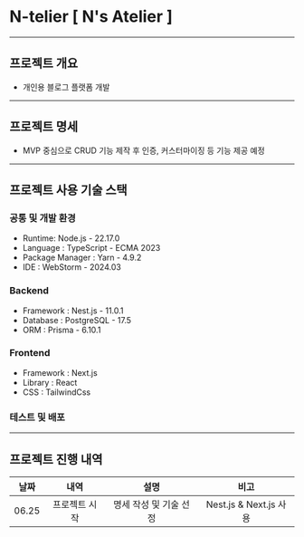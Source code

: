 # N-telier [ N's Atelier ]

---

## 프로젝트 개요
- 개인용 블로그 플랫폼 개발
---

## 프로젝트 명세
- MVP 중심으로 CRUD 기능 제작 후 인증, 커스터마이징 등 기능 제공 예정

---

## 프로젝트 사용 기술 스택
### 공통 및 개발 환경
- Runtime: Node.js - 22.17.0
- Language : TypeScript - ECMA 2023
- Package Manager : Yarn - 4.9.2
- IDE : WebStorm - 2024.03

### Backend
- Framework : Nest.js - 11.0.1
- Database : PostgreSQL - 17.5
- ORM : Prisma - 6.10.1

### Frontend
- Framework : Next.js
- Library : React
- CSS : TailwindCss

### 테스트 및 배포

---

## 프로젝트 진행 내역
|  날짜   |   내역    |      설명       |          비고          |
|:-----:|:-------:|:-------------:|:--------------------:|
| 06.25 | 프로젝트 시작 | 명세 작성 및 기술 선정 | Nest.js & Next.js 사용 |
